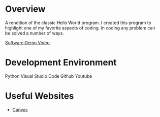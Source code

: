 # Overview

A rendition of the classic Hello World program. I created this program to highlight one of my favorite aspects of coding. In coding any problem can be solved a number of ways.

[Software Demo Video](https://www.youtube.com/watch?v=vp0Y-ce6iaY&list=WL&index=39&t=2s)

# Development Environment

Python
Visual Studio Code
Github
Youtube

# Useful Websites

* [Canvas](https://byui.instructure.com/)